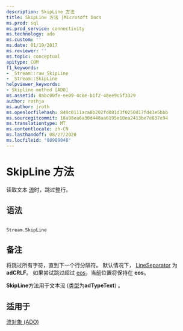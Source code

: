 ```yaml
---
description: SkipLine 方法
title: SkipLine 方法 |Microsoft Docs
ms.prod: sql
ms.prod_service: connectivity
ms.technology: ado
ms.custom: ''
ms.date: 01/19/2017
ms.reviewer: ''
ms.topic: conceptual
apitype: COM
f1_keywords:
- _Stream::raw_SkipLine
- _Stream::SkipLine
helpviewer_keywords:
- Skipline method [ADO]
ms.assetid: 0abc00fe-ee09-4c8e-b1f2-48ee9c5f3329
author: rothja
ms.author: jroth
ms.openlocfilehash: 840c0111aca8b202fd081d3f0250d17fd43e5bbb
ms.sourcegitcommit: 18a98ea6a30d448aa6195e10ea2413be7e837e94
ms.translationtype: MT
ms.contentlocale: zh-CN
ms.lasthandoff: 08/27/2020
ms.locfileid: "88989048"
---
```

# <a name="skipline-method"></a>SkipLine 方法
读取文本 [流](./stream-object-ado.md)时，跳过整行。  
  
## <a name="syntax"></a>语法  
  
```  
  
Stream.SkipLine  
```  
  
## <a name="remarks"></a>备注  
 将跳过所有字符，直到下一个行分隔符。 默认情况下， [LineSeparator](./lineseparator-property-ado.md) 为 **adCRLF**。 如果尝试跳过超过 [eos](./eos-property.md)，当前位置将保持在 **eos**。  
  
 **SkipLine**方法用于文本流 ([类型](./type-property-ado-stream.md)为**adTypeText**) 。  
  
## <a name="applies-to"></a>适用于  
 [流对象 (ADO)](./stream-object-ado.md)